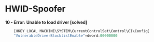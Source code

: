 # HWID-Spoofer



**10 - Error: Unable to load driver  [solved]**
```js
    [HKEY_LOCAL_MACHINE\SYSTEM\CurrentControlSet\Control\CI\Config]
    "VulnerableDriverBlocklistEnable"=dword:00000000
```
